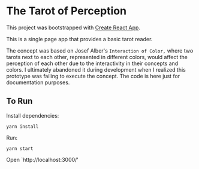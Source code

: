 # The Tarot of Perception

This project was bootstrapped with [Create React App](https://github.com/facebookincubator/create-react-app).

This is a single page app that provides a basic tarot reader.

The concept was based on Josef Alber's `Interaction of Color,` 
where two tarots next to each other, represented in different colors,
would affect the perception of each other due to the interactivity in their concepts and colors.
I ultimately abandoned it during development when I realized this prototype was failing to execute the concept.
The code is here just for documentation purposes.

## To Run

Install dependencies:

    yarn install

Run:

    yarn start

Open `http://localhost:3000/'
